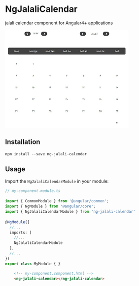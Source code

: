 # NgJalaliCalendar
jalali calendar component for Angular4+ applications




![ng-jalali-calendar](https://raw.githubusercontent.com/me-majidi/ng-jalali-calendar/master/img-of-component.jpg)



## Installation
```shell
npm install --save ng-jalali-calendar
```


## Usage
Import the `NgJalaliCalendarModule` in your module:

```typescript
// my-component.module.ts

import { CommonModule } from '@angular/common';
import { NgModule } from '@angular/core';
import { NgJalaliCalendarModule } from 'ng-jalali-calendar'

@NgModule({
  //...
  imports: [
    //...
    NgJalaliCalendarModule
  ],
  //...
})
export class MyModule { }
```



```html
    <!-- my-component.component.html -->
    <ng-jalali-calendar></ng-jalali-calendar>
```

